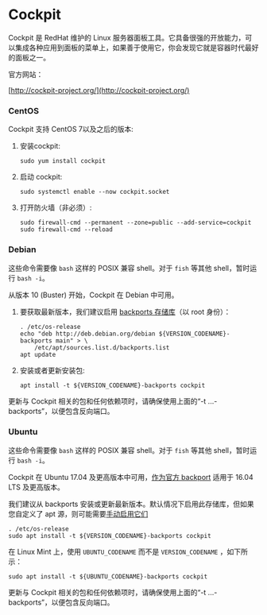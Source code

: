 # Cockpit

Cockpit 是 RedHat 维护的 Linux 服务器面板工具。它具备很强的开放能力，可以集成各种应用到面板的菜单上，如果善于使用它，你会发现它就是容器时代最好的面板之一。

官方网站：

[http://cockpit-project.org/](http://cockpit-project.org/)

### CentOS

Cockpit 支持 CentOS 7以及之后的版本:

1. 安装cockpit:
   ```
   sudo yum install cockpit
   ```
2. 启动 cockpit:
   ```
   sudo systemctl enable --now cockpit.socket
   ```
3. 打开防火墙（非必须）:
   ```
   sudo firewall-cmd --permanent --zone=public --add-service=cockpit
   sudo firewall-cmd --reload
   ```

### Debian

这些命令需要像 `bash` 这样的 POSIX 兼容 shell。对于 `fish` 等其他 shell，暂时运行 `bash -i`。

从版本 10 (Buster) 开始，Cockpit 在 Debian 中可用。

1. 要获取最新版本，我们建议启用 [backports 存储库](https://backports.debian.org/)（以 root 身份）：
   ```
   . /etc/os-release
   echo "deb http://deb.debian.org/debian ${VERSION_CODENAME}-backports main" > \
       /etc/apt/sources.list.d/backports.list
   apt update
   ```
2. 安装或者更新安装包:
   ```
   apt install -t ${VERSION_CODENAME}-backports cockpit
   ```

更新与 Cockpit 相关的包和任何依赖项时，请确保使用上面的“-t ...-backports”，以便包含反向端口。

### Ubuntu

这些命令需要像 `bash` 这样的 POSIX 兼容 shell。对于 `fish` 等其他 shell，暂时运行 `bash -i`。

Cockpit 在 Ubuntu 17.04 及更高版本中可用，[作为官方 backport](https://help.ubuntu.com/community/UbuntuBackports) 适用于 16.04 LTS 及更高版本。

我们建议从 backports 安装或更新最新版本。默认情况下启用此存储库，但如果您自定义了 apt 源，则可能需要[手动启用它们](https://help.ubuntu.com/community/UbuntuBackports#Enabling_Backports)

```
. /etc/os-release
sudo apt install -t ${VERSION_CODENAME}-backports cockpit
```

在 Linux Mint 上，使用 `UBUNTU_CODENAME` 而不是 `VERSION_CODENAME` ，如下所示：

```
sudo apt install -t ${UBUNTU_CODENAME}-backports cockpit
```

更新与 Cockpit 相关的包和任何依赖项时，请确保使用上面的“-t ...-backports”，以便包含反向端口。

